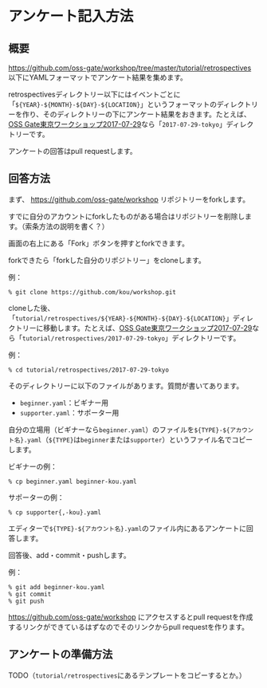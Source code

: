 # アンケート記入方法

## 概要

https://github.com/oss-gate/workshop/tree/master/tutorial/retrospectives 以下にYAMLフォーマットでアンケート結果を集めます。

retrospectivesディレクトリー以下にはイベントごとに「`${YEAR}-${MONTH}-${DAY}-${LOCATION}`」というフォーマットのディレクトリーを作り、そのディレクトリーの下にアンケート結果をおきます。たとえば、[OSS Gate東京ワークショップ2017-07-29](https://oss-gate.doorkeeper.jp/events/61378)なら「`2017-07-29-tokyo`」ディレクトリーです。

アンケートの回答はpull requestします。

## 回答方法

まず、 https://github.com/oss-gate/workshop リポジトリーをforkします。

すでに自分のアカウントにforkしたものがある場合はリポジトリーを削除します。（索条方法の説明を書く？）

画面の右上にある「Fork」ボタンを押すとforkできます。

forkできたら「forkした自分のリポジトリー」をcloneします。

例：

```console
% git clone https://github.com/kou/workshop.git
```

cloneした後、「`tutorial/retrospectives/${YEAR}-${MONTH}-${DAY}-${LOCATION}`」ディレクトリーに移動します。たとえば、[OSS Gate東京ワークショップ2017-07-29](https://oss-gate.doorkeeper.jp/events/61378)なら「`tutorial/retrospectives/2017-07-29-tokyo`」ディレクトリーです。

例：

```console
% cd tutorial/retrospectives/2017-07-29-tokyo
```

そのディレクトリーに以下のファイルがあります。質問が書いてあります。

  * `beginner.yaml`：ビギナー用
  * `supporter.yaml`：サポーター用

自分の立場用（ビギナーなら`beginner.yaml`）のファイルを`${TYPE}-${アカウント名}.yaml`（`${TYPE}`は`beginner`または`supporter`）というファイル名でコピーします。

ビギナーの例：

```console
% cp beginner.yaml beginner-kou.yaml
```

サポーターの例：

```console
% cp supporter{,-kou}.yaml
```

エディターで`${TYPE}-${アカウント名}.yaml`のファイル内にあるアンケートに回答します。

回答後、add・commit・pushします。

例：

```console
% git add beginner-kou.yaml
% git commit
% git push
```

https://github.com/oss-gate/workshop にアクセスするとpull requestを作成するリンクができているはずなのでそのリンクからpull requestを作ります。

## アンケートの準備方法

TODO（`tutorial/retrospectives`にあるテンプレートをコピーするとか。）
